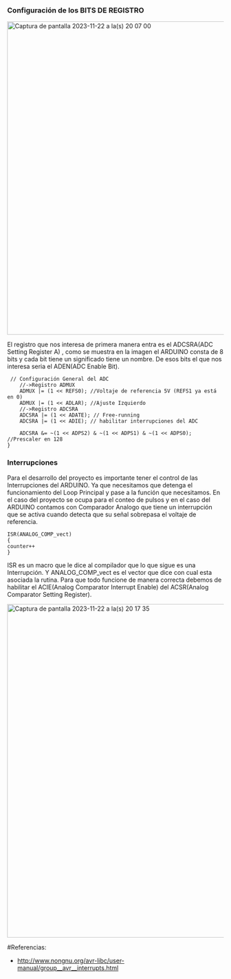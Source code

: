 ### Configuración de los BITS DE REGISTRO

<img width="728" alt="Captura de pantalla 2023-11-22 a la(s) 20 07 00" src="https://github.com/stevenag1999/Lab3_Taller_ITCR/assets/81390103/c6050cf7-86b5-468e-9645-3c244d7bee21">

El registro que nos interesa de primera manera entra es el ADCSRA(ADC Setting Register A) , como se muestra en la imagen el ARDUINO consta de 8 bits y cada bit tiene un significado tiene un nombre. De esos bits el que nos interesa seria el  ADEN(ADC Enable Bit).

```
 // Configuración General del ADC
    //->Registro ADMUX
    ADMUX |= (1 << REFS0); //Voltaje de referencia 5V (REFS1 ya está en 0)
    ADMUX |= (1 << ADLAR); //Ajuste Izquierdo
    //->Registro ADCSRA
    ADCSRA |= (1 << ADATE); // Free-running
    ADCSRA |= (1 << ADIE); // habilitar interrupciones del ADC
  
    ADCSRA &= ~(1 << ADPS2) & ~(1 << ADPS1) & ~(1 << ADPS0);    //Prescaler en 128
}
```

### Interrupciones

Para el desarrollo del proyecto es importante tener el control de las Interrupciones del ARDUINO. Ya que necesitamos que detenga el funcionamiento del Loop Principal y pase a la función que necesitamos. En el caso del proyecto se ocupa para el conteo de pulsos y en el caso del ARDUINO contamos con Comparador Analogo que tiene un interrupción que se activa cuando detecta que su señal sobrepasa el voltaje de referencia.

```
ISR(ANALOG_COMP_vect)
{
counter++
}

```
ISR es un macro que le dice al compilador que lo que sigue es una Interrupción. Y ANALOG_COMP_vect es el vector que dice con cual esta asociada la rutina. Para que todo funcione de manera correcta debemos de habilitar el ACIE(Analog Comparator Interrupt Enable) del ACSR(Analog Comparator Setting Register).

<img width="775" alt="Captura de pantalla 2023-11-22 a la(s) 20 17 35" src="https://github.com/stevenag1999/Lab3_Taller_ITCR/assets/81390103/383d6c79-96a8-427a-b3e6-a49ab34c74db">


#Referencias:

- http://www.nongnu.org/avr-libc/user-manual/group__avr__interrupts.html
